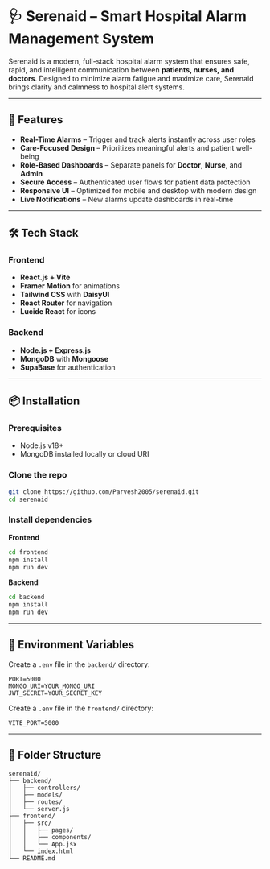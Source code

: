 
# 🩺 Serenaid – Smart Hospital Alarm Management System

Serenaid is a modern, full-stack hospital alarm system that ensures safe, rapid, and intelligent communication between **patients, nurses, and doctors**. Designed to minimize alarm fatigue and maximize care, Serenaid brings clarity and calmness to hospital alert systems.

---

## 🚀 Features

 - **Real-Time Alarms** – Trigger and track alerts instantly across user roles
 - **Care-Focused Design** – Prioritizes meaningful alerts and patient well-being
 - **Role-Based Dashboards** – Separate panels for **Doctor**, **Nurse**, and **Admin**
 - **Secure Access** – Authenticated user flows for patient data protection
 - **Responsive UI** – Optimized for mobile and desktop with modern design
 - **Live Notifications** – New alarms update dashboards in real-time

---

## 🛠️ Tech Stack

### Frontend
- **React.js + Vite**
- **Framer Motion** for animations
- **Tailwind CSS** with **DaisyUI**
- **React Router** for navigation
- **Lucide React** for icons

### Backend
- **Node.js + Express.js**
- **MongoDB** with **Mongoose**
- **SupaBase** for authentication

---

## 📦 Installation

### Prerequisites
- Node.js v18+
- MongoDB installed locally or cloud URI

### Clone the repo
```bash
git clone https://github.com/Parvesh2005/serenaid.git
cd serenaid
```

### Install dependencies

**Frontend**
```bash
cd frontend
npm install
npm run dev
```

**Backend**
```bash
cd backend
npm install
npm run dev
```

---

## 🔑 Environment Variables

Create a `.env` file in the `backend/` directory:

```env
PORT=5000
MONGO_URI=YOUR_MONGO_URI
JWT_SECRET=YOUR_SECRET_KEY
```

Create a `.env` file in the `frontend/` directory:

```env
VITE_PORT=5000
```

---

## 📁 Folder Structure

```
serenaid/
├── backend/
│   ├── controllers/
│   ├── models/
│   ├── routes/
│   └── server.js
├── frontend/
│   ├── src/
│   │   ├── pages/
│   │   ├── components/
│   │   └── App.jsx
│   └── index.html
└── README.md
```
